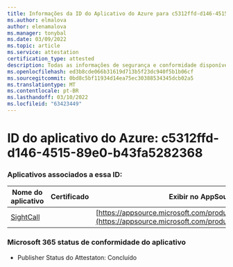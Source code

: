 ```yaml
---
title: Informações da ID do Aplicativo do Azure para c5312ffd-d146-4515-89e0-b43fa5282368
ms.author: elmalova
author: elenamalova
ms.manager: tonybal
ms.date: 03/09/2022
ms.topic: article
ms.service: attestation
certification_type: attested
description: Todas as informações de segurança e conformidade disponíveis para c5312ffd-d146-4515-89e0-b43fa5282368.
ms.openlocfilehash: ed3b8cde066b31619d713b5f23dc940f5b1b06cf
ms.sourcegitcommit: 0bd8c5bf11934d14ea75ec30388534345dcb02a5
ms.translationtype: MT
ms.contentlocale: pt-BR
ms.lasthandoff: 03/10/2022
ms.locfileid: "63423449"
---
```

# <a name="azure-app-id-c5312ffd-d146-4515-89e0-b43fa5282368"></a>ID do aplicativo do Azure: c5312ffd-d146-4515-89e0-b43fa5282368


### <a name="apps-associated-with-this-id"></a>Aplicativos associados a essa ID:
| **Nome do aplicativo** | **Certificado** | **Exibir no AppSource** |
|--------------|---------------|-----------------------|
| [SightCall](https://docs.microsoft.com/microsoft-365-app-certification/forward/WA200003675) |  | [https://appsource.microsoft.com/product/office/WA200003675](https://appsource.microsoft.com/product/office/WA200003675) |

### <a name="microsoft-365-app-compliance-status"></a>Microsoft 365 status de conformidade do aplicativo
- Publisher Status do Attestaton: Concluído
